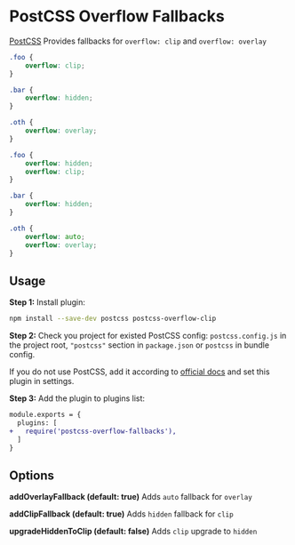 # PostCSS Overflow Fallbacks

[PostCSS] Provides fallbacks for `overflow: clip` and `overflow: overlay`

[PostCSS]: https://github.com/postcss/postcss

```css
.foo {
    overflow: clip;
}

.bar {
    overflow: hidden;
}

.oth {
    overflow: overlay;
}
```

```css
.foo {
    overflow: hidden;
    overflow: clip;
}

.bar {
    overflow: hidden;
}

.oth {
    overflow: auto;
    overflow: overlay;
}
```

## Usage

**Step 1:** Install plugin:

```sh
npm install --save-dev postcss postcss-overflow-clip
```

**Step 2:** Check you project for existed PostCSS config: `postcss.config.js`
in the project root, `"postcss"` section in `package.json`
or `postcss` in bundle config.

If you do not use PostCSS, add it according to [official docs]
and set this plugin in settings.

**Step 3:** Add the plugin to plugins list:

```diff
module.exports = {
  plugins: [
+   require('postcss-overflow-fallbacks'),
  ]
}
```

## Options

**addOverlayFallback (default: true)**
Adds `auto` fallback for `overlay`

**addClipFallback (default: true)**
Adds `hidden` fallback for `clip`

**upgradeHiddenToClip (default: false)**
Adds `clip` upgrade to `hidden`

[official docs]: https://github.com/postcss/postcss#usage
